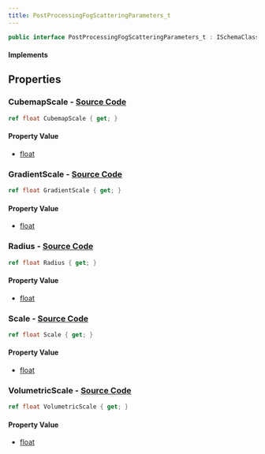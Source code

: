 ```yaml
---
title: PostProcessingFogScatteringParameters_t
---
```


```csharp
public interface PostProcessingFogScatteringParameters_t : ISchemaClass<PostProcessingFogScatteringParameters_t>, ISchemaField, ISchemaClass, INativeHandle
```

#### Implements

## Properties

### **CubemapScale** - [Source Code](https://github.com/swiftly-solution/swiftlys2/blob/main/managed/src/SwiftlyS2.Generated/Schemas/Interfaces/PostProcessingFogScatteringParameters_t.cs#L20)

```csharp
ref float CubemapScale { get; }
```

#### Property Value

- [float](https://learn.microsoft.com/dotnet/api/system.single)

### **GradientScale** - [Source Code](https://github.com/swiftly-solution/swiftlys2/blob/main/managed/src/SwiftlyS2.Generated/Schemas/Interfaces/PostProcessingFogScatteringParameters_t.cs#L24)

```csharp
ref float GradientScale { get; }
```

#### Property Value

- [float](https://learn.microsoft.com/dotnet/api/system.single)

### **Radius** - [Source Code](https://github.com/swiftly-solution/swiftlys2/blob/main/managed/src/SwiftlyS2.Generated/Schemas/Interfaces/PostProcessingFogScatteringParameters_t.cs#L16)

```csharp
ref float Radius { get; }
```

#### Property Value

- [float](https://learn.microsoft.com/dotnet/api/system.single)

### **Scale** - [Source Code](https://github.com/swiftly-solution/swiftlys2/blob/main/managed/src/SwiftlyS2.Generated/Schemas/Interfaces/PostProcessingFogScatteringParameters_t.cs#L18)

```csharp
ref float Scale { get; }
```

#### Property Value

- [float](https://learn.microsoft.com/dotnet/api/system.single)

### **VolumetricScale** - [Source Code](https://github.com/swiftly-solution/swiftlys2/blob/main/managed/src/SwiftlyS2.Generated/Schemas/Interfaces/PostProcessingFogScatteringParameters_t.cs#L22)

```csharp
ref float VolumetricScale { get; }
```

#### Property Value

- [float](https://learn.microsoft.com/dotnet/api/system.single)

